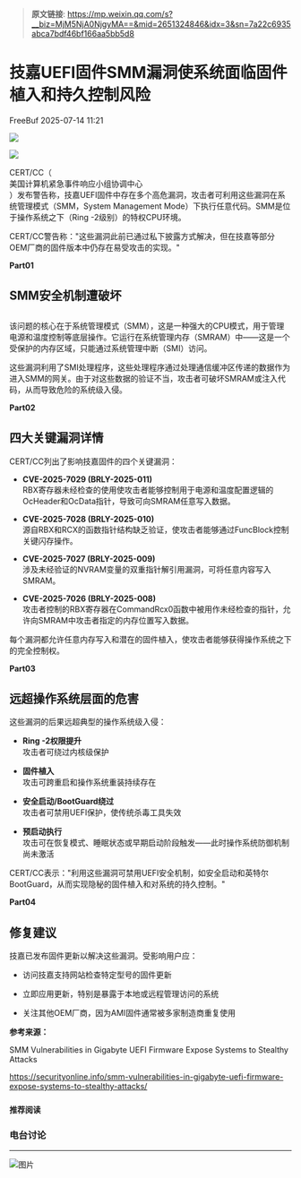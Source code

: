 > **原文链接**: https://mp.weixin.qq.com/s?__biz=MjM5NjA0NjgyMA==&mid=2651324846&idx=3&sn=7a22c6935abca7bdf46bf166aa5bb5d8

#  技嘉UEFI固件SMM漏洞使系统面临固件植入和持久控制风险  
 FreeBuf   2025-07-14 11:21  
  
![](https://mmbiz.qpic.cn/mmbiz_gif/qq5rfBadR38jUokdlWSNlAjmEsO1rzv3srXShFRuTKBGDwkj4gvYy34iajd6zQiaKl77Wsy9mjC0xBCRg0YgDIWg/640?wx_fmt=gif "")  
  
  
![](https://mmbiz.qpic.cn/mmbiz_jpg/qq5rfBadR3iboRVmw4QbAUKcqcIPQ0d4EMXbJjq3aVJuicl2m2hFK6ILichMWHsXRC4Ug9Uxt9r0kLLA4WM735KBw/640?wx_fmt=jpeg&from=appmsg "")  
  
  
CERT/CC（  
美国计算机紧急事件响应小组协调中心  
）发布警告称，技嘉UEFI固件中存在多个高危漏洞，攻击者可利用这些漏洞在系统管理模式（SMM，System Management Mode）下执行任意代码。SMM是位于操作系统之下（Ring -2级别）的特权CPU环境。  
  
  
CERT/CC警告称："这些漏洞此前已通过私下披露方式解决，但在技嘉等部分OEM厂商的固件版本中仍存在易受攻击的实现。"  
  
  
**Part01**  
## SMM安全机制遭破坏  
##   
  
该问题的核心在于系统管理模式（SMM），这是一种强大的CPU模式，用于管理电源和温度控制等底层操作。它运行在系统管理内存（SMRAM）中——这是一个受保护的内存区域，只能通过系统管理中断（SMI）访问。  
  
  
这些漏洞利用了SMI处理程序，这些处理程序通过处理通信缓冲区传递的数据作为进入SMM的网关。由于对这些数据的验证不当，攻击者可破坏SMRAM或注入代码，从而导致危险的系统级入侵。  
  
  
**Part02**  
## 四大关键漏洞详情  
  
  
CERT/CC列出了影响技嘉固件的四个关键漏洞：  
- **CVE-2025-7029 (BRLY-2025-011)**  
RBX寄存器未经检查的使用使攻击者能够控制用于电源和温度配置逻辑的OcHeader和OcData指针，导致可向SMRAM任意写入数据。  
  
- **CVE-2025-7028 (BRLY-2025-010)**  
源自RBX和RCX的函数指针结构缺乏验证，使攻击者能够通过FuncBlock控制关键闪存操作。  
  
- **CVE-2025-7027 (BRLY-2025-009)**  
涉及未经验证的NVRAM变量的双重指针解引用漏洞，可将任意内容写入SMRAM。  
  
- **CVE-2025-7026 (BRLY-2025-008)**  
攻击者控制的RBX寄存器在CommandRcx0函数中被用作未经检查的指针，允许向SMRAM中攻击者指定的内存位置写入数据。  
  
每个漏洞都允许任意内存写入和潜在的固件植入，使攻击者能够获得操作系统之下的完全控制权。  
  
  
**Part03**  
## 远超操作系统层面的危害  
  
  
这些漏洞的后果远超典型的操作系统级入侵：  
- **Ring -2权限提升**  
攻击者可绕过内核级保护  
  
- **固件植入**  
攻击可跨重启和操作系统重装持续存在  
  
- **安全启动/BootGuard绕过**  
攻击者可禁用UEFI保护，使传统杀毒工具失效  
  
- **预启动执行**  
攻击可在恢复模式、睡眠状态或早期启动阶段触发——此时操作系统防御机制尚未激活  
  
CERT/CC表示："利用这些漏洞可禁用UEFI安全机制，如安全启动和英特尔BootGuard，从而实现隐秘的固件植入和对系统的持久控制。"  
  
  
**Part04**  
## 修复建议  
  
  
技嘉已发布固件更新以解决这些漏洞。受影响用户应：  
- 访问技嘉支持网站检查特定型号的固件更新  
  
- 立即应用更新，特别是暴露于本地或远程管理访问的系统  
  
- 关注其他OEM厂商，因为AMI固件通常被多家制造商重复使用  
  
**参考来源：**  
  
SMM Vulnerabilities in Gigabyte UEFI Firmware Expose Systems to Stealthy Attacks  
  
https://securityonline.info/smm-vulnerabilities-in-gigabyte-uefi-firmware-expose-systems-to-stealthy-attacks/  
  
  
###   
###   
###   
  
**推荐阅读**  
  
[](https://mp.weixin.qq.com/s?__biz=MjM5NjA0NjgyMA==&mid=2651324737&idx=1&sn=8f0843cf1d51ac50bd1eae4a5f0e4c87&scene=21#wechat_redirect)  
  
### 电台讨论  
  
****  
  
  
  
![图片](https://mmbiz.qpic.cn/mmbiz_gif/qq5rfBadR3icF8RMnJbsqatMibR6OicVrUDaz0fyxNtBDpPlLfibJZILzHQcwaKkb4ia57xAShIJfQ54HjOG1oPXBew/640?wx_fmt=gif&wxfrom=5&wx_lazy=1&tp=webp "")  
  
   
  
